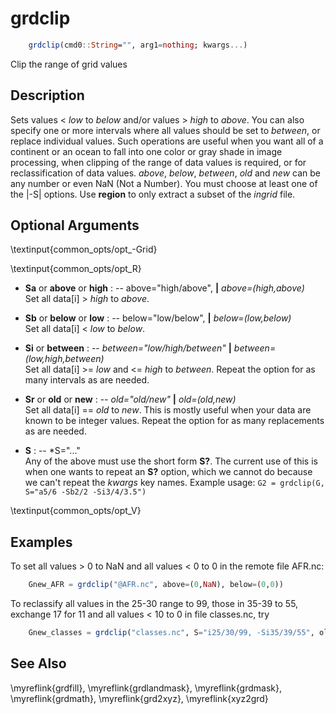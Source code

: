 # grdclip

```julia
	grdclip(cmd0::String="", arg1=nothing; kwargs...)
```

Clip the range of grid values

Description
-----------

Sets values < *low* to *below* and/or values > *high* to
*above*. You can also specify one or more intervals where all values should be
set to *between*, or replace individual values. Such operations are useful
when you want all of a continent or an ocean to fall
into one color or gray shade in image processing, when clipping of the
range of data values is required, or for reclassification of data values.
*above*, *below*, *between*, *old* and *new* can be any number or even NaN
(Not a Number). You must choose at least one of the |-S| options. Use
**region** to only extract a subset of the *ingrid* file.

Optional Arguments
------------------

\textinput{common_opts/opt_-Grid}

\textinput{common_opts/opt_R}

- **Sa** or **above** or **high** : -- above="high/above", **|** *above=(high,above)*\
    Set all data[i] > *high* to *above*.

- **Sb** or **below** or **low** : -- below="low/below", **|** *below=(low,below)*\
    Set all data[i] < *low* to *below*.

- **Si** or **between** : -- *between="low/high/between"* **|** *between=(low,high,between)*\
    Set all data[i] >= *low* and <= *high* to *between*.
    Repeat the option for as many intervals as are needed.

- **Sr** or **old** or **new** : -- *old="old/new"* **|** *old=(old,new)*\
    Set all data[i] == *old* to *new*. This is mostly useful when your data are known to be integer values.
    Repeat the option for as many replacements as are needed.

- **S** : -- *S="..."\
    Any of the above must use the short form **S?**. The current use of this is when one wants
    to repeat an **S?** option, which we cannot do because we can't repeat the *kwargs* key names.
    Example usage: `G2 = grdclip(G, S="a5/6 -Sb2/2 -Si3/4/3.5")`

\textinput{common_opts/opt_V}

Examples
--------

To set all values > 0 to NaN and all values < 0 to 0 in the remote file AFR.nc:

```julia
    Gnew_AFR = grdclip("@AFR.nc", above=(0,NaN), below=(0,0))
```

To reclassify all values in the 25-30 range to 99, those in 35-39 to 55,
exchange 17 for 11 and all values < 10 to 0 in file classes.nc, try

```julia
    Gnew_classes = grdclip("classes.nc", S="i25/30/99, -Si35/39/55", old=(17,11), between=(10,0))
```

See Also
--------

\myreflink{grdfill},
\myreflink{grdlandmask},
\myreflink{grdmask}, \myreflink{grdmath},
\myreflink{grd2xyz}, \myreflink{xyz2grd}
